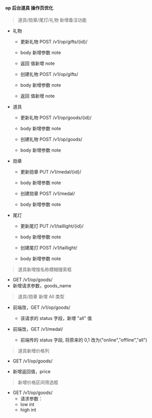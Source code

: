 #### op 后台道具 操作页优化

> 道具/勋章/尾灯/礼物 新增备注功能

- 礼物

  - 更新礼物 POST /v1/op/gifts/{id}/
  - body 新增参数 note
  - 返回 值新增 note

  - 创建礼物 POST /v1/op/gifts/
  - body 新增参数 note
  - 返回 值新增 note

- 道具

  - 更新礼物 POST /v1/op/goods/{id}/
  - body 新增参数 note

  - 创建礼物 POST /v1/op/goods/
  - body 新增参数 note

- 勋章

  - 更新勋章 PUT /v1/medal/{id}/
  - body 新增参数 note

  - 创建勋章 POST /v1/medal/
  - body 新增参数 note

- 尾灯

  - 更新尾灯 PUT /v1/taillight/{id}/
  - body 新增参数 note

  - 创建尾灯 POST /v1/taillight/
  - body 新增参数 note

> 道具新增按名称模糊搜索框

- GET /v1/op/goods/
- 新增请求参数，goods_name

> 道具/勋章 新增 All 类型

- 前端改，GET /v1/op/goods/

  - 该请求的 status 字段，新增 "all" 值

- 前端改，GET /v1/medal/
  - 前端传的 status 字段, 将原来的 0,1 改为("online","offline","all")

> 道具新增价格列

- GET /v1/op/goods/

- 新增返回值，price

> 新增价格区间筛选框

- GET /v1/op/goods/
  - 请求参数：
  - low int
  - high int

